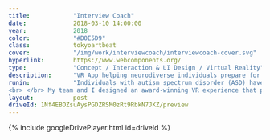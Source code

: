 ```yaml
---
title:            "Interview Coach"
date:             2018-03-10 14:00:00
year:             2018
color:            "#D0E5D9"
class:            tokyoartbeat
cover:            "/img/work/interviewcoach/interviewcoach-cover.svg"
hyperlink:        https://www.webcomponents.org/
type:             "Concept / Interaction & UI Design / Virtual Reality"
description:      "VR App helping neurodiverse individuals prepare for job interviews "
runin:            "Individuals with autism spectrum disorder (ASD) have a broad range of conditions characterized by challenges with social skills, repetitive behaviors, speech and nonverbal communication. But neurodiverse individuals have unique talents that are beneficial and valuable to many employers. Because the average interview process is designed for neurotypical individuals, there is huge barrier and disadvantage for those with ASD to succeed in job interviews.  As Microsoft, we had an opportunity to buck this trend and level the playing field for neurodiverse individuals by leveraging emergent technologies like Mixed Reality and AI.
<br> </br> My team and I designed an award-winning VR experience that prepares individuals with cognitive disabilities for job interviews. As lead designer, I storyboarded the app experience, prototyped the hierarchical learning difficulty levels, art directed 3D coach avatars, and directed a promotional video showcasing the experience."
layout:           post
driveId: 1Nf4EBOZsuAysPGDZRSM0zRt9RbkN7JKZ/preview
---
```


<div class="post-content-grid">
  <div class="post-content-column column-1">
  {% include googleDrivePlayer.html id=driveId %}
    <!-- <video controls class="post-content-screen desktop" src="https://media.githubusercontent.com/media/hello-lalo/hello-lalo.github.io/master/img/work/interviewcoach/interviewcoachdemo720.mp4"></video> -->
  </div>
</div>


